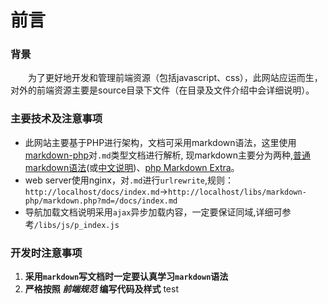 # 前言
### 背景
　　为了更好地开发和管理前端资源（包括javascript、css），此网站应运而生，对外的前端资源主要是source目录下文件（在目录及文件介绍中会详细说明）。
### 主要技术及注意事项
* 此网站主要基于PHP进行架构，文档可采用markdown语法，这里使用[markdown-php](http://michelf.ca/blog/2013/php-markdown-lib/)对`.md`类型文档进行解析,
现markdown主要分为两种,[普通markdown语法](http://daringfireball.net/projects/markdown/syntax)(或[中文说明](http://linux.cn/article-1944-1-qqmail.html))、[php Markdown Extra](http://michelf.ca/projects/php-markdown/extra/)。
* web server使用nginx，对`.md`进行`urlrewrite`,规则：`http://localhost/docs/index.md`->`http://localhost/libs/markdown-php/markdown.php?md=/docs/index.md`
* 导航加载文档说明采用`ajax`异步加载内容，一定要保证同域,详细可参考`/libs/js/p_index.js`


### 开发时注意事项
1. **采用`markdown`写文档时一定要认真学习`markdown`语法**
2. **严格按照 *前端规范* 编写代码及样式**
test

